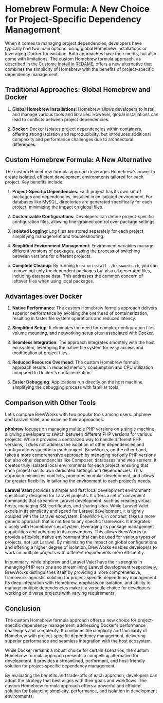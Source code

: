 # Homebrew Formula: A New Choice for Project-Specific Dependency Management

When it comes to managing project dependencies, developers have typically had two main options: using global Homebrew installations or leveraging Docker for isolation. Both approaches have their merits, but also come with limitations. The custom Homebrew formula approach, as described in the [Custome Install in REDAME](../README-brewworks.md#custome-install), offers a new alternative that combines the simplicity of Homebrew with the benefits of project-specific dependency management.

## Traditional Approaches: Global Homebrew and Docker

1. **Global Homebrew Installations**: Homebrew allows developers to install and manage various tools and libraries. However, global installations can lead to conflicts between project dependencies.

2. **Docker**: Docker isolates project dependencies within containers, offering strong isolation and reproducibility, but introduces additional complexity and performance challenges due to architectural differences.

## Custom Homebrew Formula: A New Alternative

The custom Homebrew formula approach leverages Homebrew's power to create isolated, efficient development environments tailored for each project. Key benefits include:

1. **Project-Specific Dependencies**: Each project has its own set of packages and dependencies, installed in an isolated environment. For databases like MySQL, directories are generated specifically for each project, minimizing the impact on global files.

2. **Customizable Configurations**: Developers can define project-specific configuration files, allowing fine-grained control over package settings.

3. **Isolated Logging**: Log files are stored separately for each project, simplifying management and troubleshooting.

4. **Simplified Environment Management**: Environment variables manage different versions of packages, easing the process of switching between versions for different projects.

5. **Complete Cleanup**: By running `brew uninstall ./brewworks.rb`, you can remove not only the dependent packages but also all generated files, including database data. This addresses the common concern of leftover files when using local packages.

## Advantages over Docker

1. **Native Performance**: The custom Homebrew formula approach delivers superior performance by avoiding the overhead of containerization, resulting in faster file system operations and reduced latency.

2. **Simplified Setup**: It eliminates the need for complex configuration files, volume mounting, and networking setup often associated with Docker.

3. **Seamless Integration**: The approach integrates smoothly with the host ecosystem, leveraging the native file system for easy access and modification of project files.

4. **Reduced Resource Overhead**: The custom Homebrew formula approach results in reduced memory consumption and CPU utilization compared to Docker's containerization.

5. **Easier Debugging**: Applications run directly on the host machine, simplifying the debugging process with familiar tools.

## Comparison with Other Tools

Let's compare BrewWorks with two popular tools among users: phpbrew and Laravel Valet, and examine their approaches.

**phpbrew** focuses on managing multiple PHP versions on a single machine, allowing developers to switch between different PHP versions for various projects. While it provides a centralized way to handle different PHP versions, it does not address the isolation of other dependencies and configurations specific to each project. BrewWorks, on the other hand, takes a more comprehensive approach by managing not only PHP versions but also other dependencies like Composer, databases, and web servers. It creates truly isolated local environments for each project, ensuring that each project has its own dedicated settings and dependencies. This approach minimizes conflicts, promotes modular development, and allows for greater flexibility in tailoring the environment to each project's needs.

**Laravel Valet** provides a simple and fast local development environment specifically designed for Laravel projects. It offers a set of convenient commands that streamline Laravel development, such as creating virtual hosts, managing SSL certificates, and sharing sites. While Laravel Valet excels in its simplicity and speed for Laravel development, it is tightly coupled with the Laravel ecosystem. BrewWorks, in contrast, takes a more generic approach that is not tied to any specific framework. It integrates closely with Homebrew's ecosystem, leveraging its package management capabilities and adhering to its conventions. This allows BrewWorks to provide a flexible, native environment that can be used for various types of projects, not just Laravel. By minimizing the impact on global configurations and offering a higher degree of isolation, BrewWorks enables developers to work on multiple projects with different requirements more efficiently.

In summary, while phpbrew and Laravel Valet have their strengths in managing PHP versions and streamlining Laravel development respectively, BrewWorks distinguishes itself by providing a more comprehensive, framework-agnostic solution for project-specific dependency management. Its deep integration with Homebrew, emphasis on isolation, and ability to manage multiple dependencies make it a versatile choice for developers working on diverse projects with varying requirements.

## Conclusion

The custom Homebrew formula approach offers a new choice for project-specific dependency management, addressing Docker's performance challenges and complexity. It combines the simplicity and familiarity of Homebrew with project-specific dependency management, delivering superior performance and seamless integration with the host ecosystem.

While Docker remains a robust choice for certain scenarios, the custom Homebrew formula approach presents a compelling alternative for development. It provides a streamlined, performant, and host-friendly solution for project-specific dependency management.

By evaluating the benefits and trade-offs of each approach, developers can adopt the strategy that best aligns with their goals and workflows. The custom Homebrew formula approach offers a powerful and efficient solution for balancing simplicity, performance, and isolation in development environments.